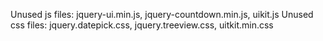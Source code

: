 Unused js files: jquery-ui.min.js, jquery-countdown.min.js, uikit.js
Unused css files: jquery.datepick.css, jquery.treeview.css, uitkit.min.css
